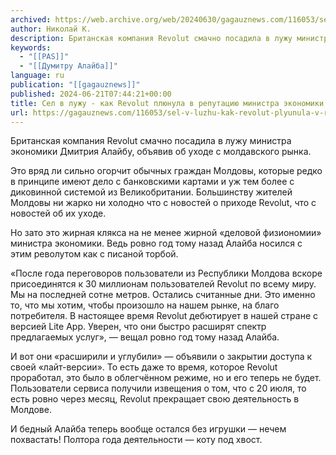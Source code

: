 ```yaml
---
archived: https://web.archive.org/web/20240630/gagauznews.com/116053/sel-v-luzhu-kak-revolut-plyunula-v-reputatsiyu-ministra-ekonomiki.html
author: Николай К.
description: Британская компания Revolut смачно посадила в лужу министра экономики Дмитрия Алайбу, объявив об уходе с молдавского рынка. Это вряд ли сильно огорчит обычных граждан Молдовы, которые редко в принципе имеют дело с банковскими картами и уж тем более с диковинной системой из Великобритании. Большинству жителей Молдовы ни жарко ни холодно что с новостей о приходе Revolut, что с новостей об их уходе. Но зато это жирная клякса на не менее жирной «деловой физиономии» министра экономики. Ведь ровно год тому назад Алайба носился с этим револутом как с писаной торбой. «После года переговоров пользователи из Республики Молдова вскоре присоединятся к 30 […]
keywords:
  - "[[PAS]]"
  - "[[Думитру Алайба]]"
language: ru
publication: "[[gagauznews]]"
published: 2024-06-21T07:44:21+00:00
title: Сел в лужу - как Revolut плюнула в репутацию министра экономики
url: https://gagauznews.com/116053/sel-v-luzhu-kak-revolut-plyunula-v-reputatsiyu-ministra-ekonomiki.html
---
```


Британская компания Revolut смачно посадила в лужу министра экономики Дмитрия Алайбу, объявив об уходе с молдавского рынка.

Это вряд ли сильно огорчит обычных граждан Молдовы, которые редко в принципе имеют дело с банковскими картами и уж тем более с диковинной системой из Великобритании. Большинству жителей Молдовы ни жарко ни холодно что с новостей о приходе Revolut, что с новостей об их уходе.

Но зато это жирная клякса на не менее жирной «деловой физиономии» министра экономики. Ведь ровно год тому назад Алайба носился с этим револутом как с писаной торбой.

«После года переговоров пользователи из Республики Молдова вскоре присоединятся к 30 миллионам пользователей Revolut по всему миру. Мы на последней сотне метров. Остались считанные дни. Это именно то, что мы хотим, чтобы произошло на нашем рынке, на благо потребителя. В настоящее время Revolut дебютирует в нашей стране с версией Lite App. Уверен, что они быстро расширят спектр предлагаемых услуг», — вещал ровно год тому назад Алайба.

И вот они «расширили и углубили» — объявили о закрытии доступа к своей «лайт-версии». То есть даже то время, которое Revolut проработал, это было в облегчённом режиме, но и его теперь не будет. Пользователи сервиса получили извещения о том, что с 20 июля, то есть ровно через месяц, Revolut прекращает свою деятельность в Молдове.

И бедный Алайба теперь вообще остался без игрушки — нечем похвастать! Полтора года деятельности — коту под хвост.